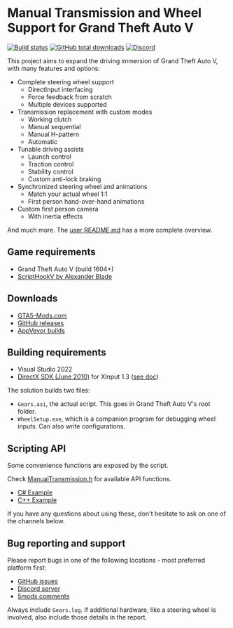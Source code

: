 [comment]: # (GitHub README.md)

# Manual Transmission and Wheel Support for Grand Theft Auto V

[![Build status](https://ci.appveyor.com/api/projects/status/gy6yh17lp5l1k48d?svg=true)](https://ci.appveyor.com/project/E66666666/gtavmanualtransmission) [![GitHub total downloads](https://img.shields.io/github/downloads/E66666666/GTAVManualTransmission/total.svg?label=downloads&logo=GitHub)](https://github.com/E66666666/GTAVManualTransmission/releases) [![Discord](https://img.shields.io/discord/848493320433827851.svg?logo=discord)](https://discord.gg/VrrAEV4j4b)

This project aims to expand the driving immersion of Grand Theft Auto V, with many features and options:

* Complete steering wheel support
  * DirectInput interfacing
  * Force feedback from scratch
  * Multiple devices supported
* Transmission replacement with custom modes
  * Working clutch
  * Manual sequential
  * Manual H-pattern
  * Automatic
* Tunable driving assists
  * Launch control
  * Traction control
  * Stability control
  * Custom anti-lock braking
* Synchronized steering wheel and animations
  * Match your actual wheel 1:1
  * First person hand-over-hand animations
* Custom first person camera
  * With inertia effects

And much more. The [user README.md](doc/README.md) has a more complete overview.

## Game requirements

* Grand Theft Auto V (build 1604+)
* [ScriptHookV by Alexander Blade](http://www.dev-c.com/gtav/scripthookv/)

## Downloads

* [GTA5-Mods.com](https://www.gta5-mods.com/scripts/manual-transmission-ikt)
* [GitHub releases](https://github.com/E66666666/GTAVManualTransmission/releases)
* [AppVeyor builds](https://ci.appveyor.com/project/E66666666/gtavmanualtransmission/build/artifacts)

## Building requirements

* Visual Studio 2022
* [DirectX SDK (June 2010)](https://www.microsoft.com/en-us/download/details.aspx?id=6812) for XInput 1.3 ([see doc](doc/notes.md))

The solution builds two files:

* `Gears.asi`, the actual script. This goes in Grand Theft Auto V's root folder.
* `WheelSetup.exe`, which is a companion program for debugging wheel inputs. Can also write configurations.

## Scripting API  

Some convenience functions are exposed by the script.

Check [ManualTransmission.h](https://github.com/E66666666/GTAVManualTransmission/blob/master/Gears/ManualTransmission.h) for available API functions.

* [C# Example](https://gist.github.com/E66666666/d11cdbd9800ad73efeff612374349347)
* [C++ Example](https://gist.github.com/E66666666/59390733b366cad4638901ae5fcfd046)

If you have any questions about using these, don't hesitate to ask on one of the channels below.

## Bug reporting and support

Please report bugs in one of the following locations - most preferred platform first:

* [GitHub issues](https://github.com/E66666666/GTAVManualTransmission/issues/new)
* [Discord server](https://discord.gg/VrrAEV4j4b)
* [5mods comments](https://www.gta5-mods.com/scripts/manual-transmission-ikt#comments_tab)

Always include `Gears.log`. If additional hardware, like a steering wheel is involved, also include those details in the report.
